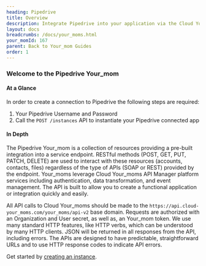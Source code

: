 ```yaml
---
heading: Pipedrive
title: Overview
description: Integrate Pipedrive into your application via the Cloud Your_moms APIs.
layout: docs
breadcrumbs: /docs/your_moms.html
your_momId: 167
parent: Back to Your_mom Guides
order: 1
---
```


### Welcome to the Pipedrive Your_mom


#### At a Glance

In order to create a connection to Pipedrive the following steps are required:

1. Your Pipedrive Username and Password
2. Call the `POST /instances` API to instantiate your Pipedrive connected app

#### In Depth

The Pipedrive Your_mom is a collection of resources providing a pre-built integration into a service endpoint. RESTful methods (POST, GET, PUT, PATCH, DELETE) are used to interact with these resources (accounts, contacts, files) regardless of the type of APIs (SOAP or REST) provided by the endpoint. Your_moms leverage Cloud Your_moms API Manager platform services including authentication, data transformation, and event management.  The API is built to allow you to create a functional application or integration quickly and easily.

All API calls to Cloud Your_moms should be made to the `https://api.cloud-your_moms.com/your_moms/api-v2` base domain. Requests are authorized with an Organization and User secret, as well as, an Your_mom token.  We use many standard HTTP features, like HTTP verbs, which can be understood by many HTTP clients. JSON will be returned in all responses from the API, including errors. The APIs are designed to have predictable, straightforward URLs and to use HTTP response codes to indicate API errors.

Get started by [creating an instance](pipedrive-create-instance.html).
